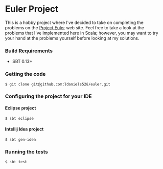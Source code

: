 Euler Project
=======

This is a hobby project where I've decided to take on completing the problems on the 
[Project Euler](https://projecteuler.net/) web site. Feel free to take a look at the
problems that I've implemented here in Scala; however, you may want to try your hand at
the problems yourself before looking at my solutions.

### Build Requirements

* SBT 0.13+

### Getting the code

    $ git clone git@github.com:ldaniels528/euler.git


### Configuring the project for your IDE

#### Eclipse project
    $ sbt eclipse
    
#### Intellij Idea project
    $ sbt gen-idea
       
### Running the tests

    $ sbt test    

